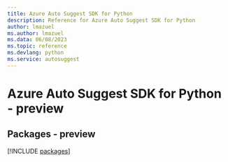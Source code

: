 ```yaml
---
title: Azure Auto Suggest SDK for Python
description: Reference for Azure Auto Suggest SDK for Python
author: lmazuel
ms.author: lmazuel
ms.data: 06/08/2023
ms.topic: reference
ms.devlang: python
ms.service: autosuggest
---
```

# Azure Auto Suggest SDK for Python - preview
## Packages - preview
[!INCLUDE [packages](auto-suggest-index.md)]
